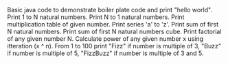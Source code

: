 Basic java code to demonstrate boiler plate code and print "hello world".
Print 1 to N natural numbers.
Print N to 1 natural numbers.
Print multiplication table of given number.
Print series 'a' to 'z'.
Print sum of first N natural numbers.
Print sum of first N natural numbers cube.
Print factorial of any given number N.
Calculate power of any given number x using itteration  (x ^ n).
From 1 to 100 print "Fizz" if number is multiple of 3, "Buzz" if number is multiple of 5, "FizzBuzz" if number is multiple of 3 and 5.